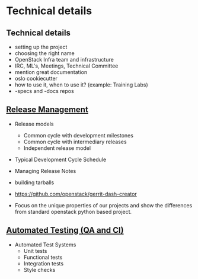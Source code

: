<!-- .slide: data-state="section-break" id="technical-details" -->
# Technical details


<!-- .slide: data-state="normal" id="technical-project-setup" -->
## Technical details

*   setting up the project
*   choosing the right name
*   OpenStack Infra team and infrastructure
*   IRC, ML's, Meetings, Technical Committee
*   mention great documentation
*   oslo cookiecutter
*   how to use it, when to use it? (example: Training Labs)
*   -specs and -docs repos


<!-- .slide: data-state="normal" id="release-management" -->
## [Release Management](http://docs.openstack.org/project-team-guide/release-management.html)

*   Release models
    *    Common cycle with development milestones
    *    Common cycle with intermediary releases
    *    Independent release model

*   Typical Development Cycle Schedule
*   Managing Release Notes

*   building tarballs
*   https://github.com/openstack/gerrit-dash-creator
*   Focus on the unique properties of our projects and show the differences from standard openstack python based project.


<!-- .slide: data-state="normal" id="automatedtesting" -->
## [Automated Testing (QA and CI)](http://docs.openstack.org/project-team-guide/testing.html)

*   Automated Test Systems
    *   Unit tests
    *   Functional tests
    *   Integration tests
    *   Style checks
